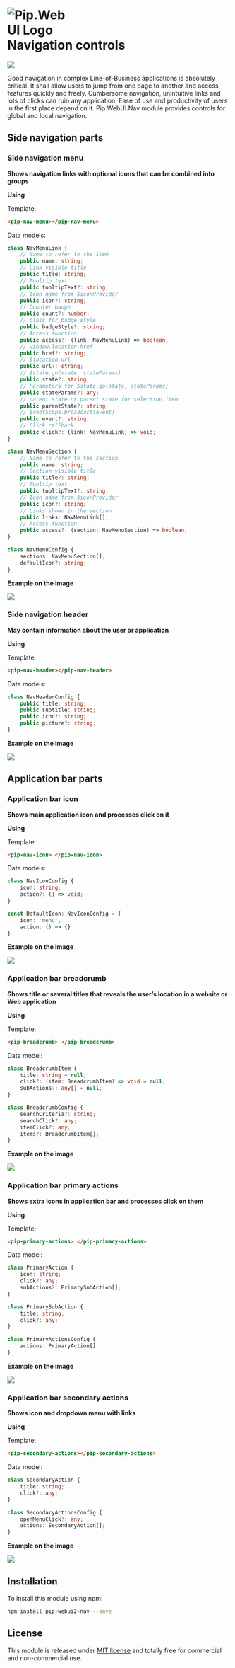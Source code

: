 # <img src="https://github.com/pip-webui/pip-webui/raw/master/doc/Logo.png" alt="Pip.WebUI Logo" style="max-width:30%"> <br/> Navigation controls

![](https://img.shields.io/badge/license-MIT-blue.svg)

Good navigation in complex Line-of-Business applications is absolutely critical. It shall allow users to jump from one page to another and access features quickly and freely. Cumbersome navigation, unintuitive links and lots of clicks can ruin any application. Ease of use and productivity of users in the first place depend on it. Pip.WebUI.Nav module provides controls for global and local navigation.

## Side navigation parts

### Side navigation menu 
**Shows navigation links with optional icons that can be combined into groups**

**Using**

Template:
```html
<pip-nav-menu></pip-nav-menu>
```

Data models:
```typescript
class NavMenuLink {
    // Name to refer to the item
    public name: string;
    // Link visible title
    public title: string;
    // Tooltip text
    public tooltipText?: string;
    // Icon name from $iconProvider
    public icon?: string;
    // Counter badge
    public count?: number;
    // class for badge style
    public badgeStyle?: string;
    // Access function
    public access?: (link: NavMenuLink) => boolean;
    // window.location.href
    public href?: string;
    // $location.url
    public url?: string;
    // $state.go(state, stateParams)
    public state?: string;
    // Parameters for $state.go(state, stateParams)
    public stateParams?: any;
    // parent state or parent state for selection item 
    public parentState?: string;
    // $rootScope.broadcast(event)
    public event?: string;
    // Click callback
    public click?: (link: NavMenuLink) => void;
}

class NavMenuSection {
    // Name to refer to the section
    public name: string;
    // Section visible title
    public title?: string;
    // Tooltip text
    public tooltipText?: string;
    // Icon name from $iconProvider
    public icon?: string;
    // Links shown in the section
    public links: NavMenuLink[];
    // Access function
    public access?: (section: NavMenuSection) => boolean;
}

class NavMenuConfig {
    sections: NavMenuSection[];
    defaultIcon?: string;
}
```

**Example on the image**

<a href="https://github.com/pip-webui2/pip-webui2-nav/raw/master/doc/images/nav-menu.png" style="display: block">
    <img src="https://github.com/pip-webui2/pip-webui2-nav/raw/master/doc/images/nav-menu.png"/>
</a>

### Side navigation header 
**May contain information about the user or application**

**Using**

Template:
```html
<pip-nav-header></pip-nav-header>
```

Data models:
```typescript
class NavHeaderConfig {
    public title: string;
    public subtitle: string;
    public icon?: string;
    public picture?: string;
}
```

**Example on the image**

<a href="https://github.com/pip-webui2/pip-webui2-nav/raw/master/doc/images/nav-header.png" style="display: block">
    <img src="https://github.com/pip-webui2/pip-webui2-nav/raw/master/doc/images/nav-header.png"/>
</a>

## Application bar parts

### Application bar icon
**Shows main application icon and processes click on it**

**Using**

Template:
```html
<pip-nav-icon> </pip-nav-icon>
```

Data models:
```typescript
class NavIconConfig {
    icon: string;
    action?: () => void;
}

const DefaultIcon: NavIconConfig = {
    icon: 'menu',
    action: () => {}
}
```

**Example on the image**

<a href="https://github.com/pip-webui2/pip-webui2-nav/raw/master/doc/images/nav-icon.png" style="display: block">
    <img src="https://github.com/pip-webui2/pip-webui2-nav/raw/master/doc/images/nav-icon.png"/>
</a>

### Application bar breadcrumb
**Shows title or several titles that reveals the user’s location in a website or Web application**

**Using**

Template:
```html
<pip-breadcrumb> </pip-breadcrumb>
```

Data model:
```typescript
class BreadcrumbItem {
    title: string = null;
    click?: (item: BreadcrumbItem) => void = null;   
    subActions?: any[] = null; 
}

class BreadcrumbConfig {
    searchCriteria?: string;
    searchClick?: any;
    itemClick?: any;
    items?: BreadcrumbItem[];
}
```

**Example on the image**

<a href="https://github.com/pip-webui2/pip-webui2-nav/raw/master/doc/images/breadcrumb.png" style="display: block">
    <img src="https://github.com/pip-webui2/pip-webui2-nav/raw/master/doc/images/breadcrumb.png"/>
</a>

### Application bar primary actions
**Shows extra icons in application bar and processes click on them**

**Using**

Template:
```html
<pip-primary-actions> </pip-primary-actions>
```

Data model:
```typescript
class PrimaryAction {
    icon: string;
    click?: any; 
    subActions?: PrimarySubAction[];
}

class PrimarySubAction {
    title: string;
    click?: any; 
}

class PrimaryActionsConfig {
    actions: PrimaryAction[]
}
```

**Example on the image**

<a href="https://github.com/pip-webui2/pip-webui2-nav/raw/master/doc/images/primary-actions.png" style="display: block">
    <img src="https://github.com/pip-webui2/pip-webui2-nav/raw/master/doc/images/primary-actions.png"/>
</a>

### Application bar secondary actions
**Shows icon and dropdown menu with links**

**Using**

Template:
```html
<pip-secondary-actions></pip-secondary-actions>
```

Data model:
```typescript
class SecondaryAction {
    title: string;
    click?: any; 
}

class SecondaryActionsConfig {
    openMenuClick?: any;
    actions: SecondaryAction[];
}
```

**Example on the image**

<a href="https://github.com/pip-webui2/pip-webui2-nav/raw/master/doc/images/secondary-actions.png" style="display: block">
    <img src="https://github.com/pip-webui2/pip-webui2-nav/raw/master/doc/images/secondary-actions.png"/>
</a>

## Installation

To install this module using npm:

```bash
npm install pip-webui2-nav --save
```

## <a name="license"></a>License

This module is released under [MIT license](License) and totally free for commercial and non-commercial use.